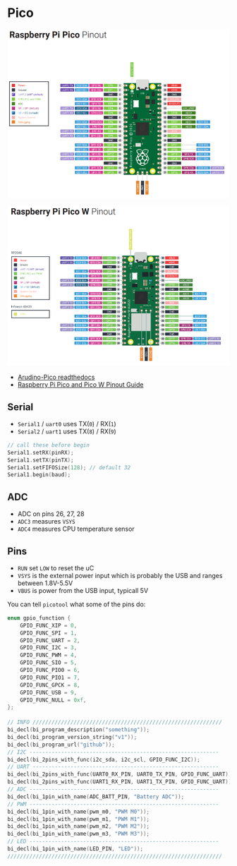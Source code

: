 # Pico

![](./pico-pinout.png)

![](./pico-w-pinout.png)

- [Arudino-Pico readthedocs](https://arduino-pico.readthedocs.io/en/latest/index.html)
- [Raspberry Pi Pico and Pico W Pinout Guide](https://randomnerdtutorials.com/raspberry-pi-pico-w-pinout-gpios/)

## Serial

- `Serial1` / `uart0` uses TX(`0`) / RX(`1`)
- `Serial2` / `uart1` uses TX(`8`) / RX(`9`)

```cpp
// call these before begin
Serial1.setRX(pinRX);
Serial1.setTX(pinTX);
Serial1.setFIFOSize(128); // default 32
Serial1.begin(baud);
```


## ADC

- ADC on pins 26, 27, 28
- `ADC3` measures `VSYS`
- `ADC4` measures CPU temperature sensor

## Pins

- `RUN` set `LOW` to reset the uC
- `VSYS` is the external power input which is probably the USB and ranges between 1.8V-5.5V
- `VBUS` is power from the USB input, typicall 5V

You can tell `picotool` what some of the pins do:

```c
enum gpio_function {
    GPIO_FUNC_XIP = 0,
    GPIO_FUNC_SPI = 1,
    GPIO_FUNC_UART = 2,
    GPIO_FUNC_I2C = 3,
    GPIO_FUNC_PWM = 4,
    GPIO_FUNC_SIO = 5,
    GPIO_FUNC_PIO0 = 6,
    GPIO_FUNC_PIO1 = 7,
    GPIO_FUNC_GPCK = 8,
    GPIO_FUNC_USB = 9,
    GPIO_FUNC_NULL = 0xf,
};

// INFO ////////////////////////////////////////////////////////////
bi_decl(bi_program_description("something"));
bi_decl(bi_program_version_string("v1"));
bi_decl(bi_program_url("github"));
// I2C ------------------------------------------------------------
bi_decl(bi_2pins_with_func(i2c_sda, i2c_scl, GPIO_FUNC_I2C));
// UART -----------------------------------------------------------
bi_decl(bi_2pins_with_func(UART0_RX_PIN, UART0_TX_PIN, GPIO_FUNC_UART));
bi_decl(bi_2pins_with_func(UART1_RX_PIN, UART1_TX_PIN, GPIO_FUNC_UART));
// ADC ------------------------------------------------------------
bi_decl(bi_1pin_with_name(ADC_BATT_PIN, "Battery ADC"));
// PWM ------------------------------------------------------------
bi_decl(bi_1pin_with_name(pwm_m0, "PWM M0"));
bi_decl(bi_1pin_with_name(pwm_m1, "PWM M1"));
bi_decl(bi_1pin_with_name(pwm_m2, "PWM M2"));
bi_decl(bi_1pin_with_name(pwm_m3, "PWM M3"));
// LED ------------------------------------------------------------
bi_decl(bi_1pin_with_name(LED_PIN, "LED"));
////////////////////////////////////////////////////////////////////
```